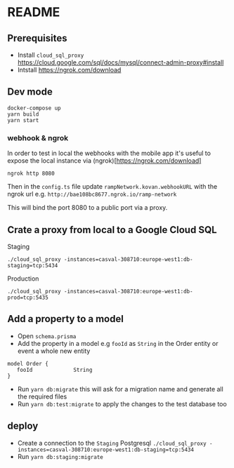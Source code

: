 # README

## Prerequisites
- Install `cloud_sql_proxy` https://cloud.google.com/sql/docs/mysql/connect-admin-proxy#install
- Intstall https://ngrok.com/download

## Dev mode

    docker-compose up
    yarn build
    yarn start

### webhook & ngrok
In order to test in local the webhooks with the mobile app it's useful to expose the local instance via (ngrok)[https://ngrok.com/download]

    ngrok http 8080

Then in the `config.ts`  file update `rampNetwork.kovan.webhookURL`  with the ngrok url e.g. `http://bae108bc8677.ngrok.io/ramp-network`

This will bind the port 8080 to a public port via a proxy. 


## Crate a proxy from local to a Google Cloud SQL

Staging

    ./cloud_sql_proxy -instances=casval-308710:europe-west1:db-staging=tcp:5434

Production

    ./cloud_sql_proxy -instances=casval-308710:europe-west1:db-prod=tcp:5435

## Add a property to a model

- Open `schema.prisma`
- Add the property in a model e.g `fooId` as `String` in the Order entity or event a whole new entity  
```
model Order { 
   fooId             String
}
```
- Run `yarn db:migrate` this will ask for a migration name and generate all the required files
- Run `yarn db:test:migrate` to apply the changes to the test database too

## deploy

- Create a connection to the `Staging` Postgresql `./cloud_sql_proxy -instances=casval-308710:europe-west1:db-staging=tcp:5434`
- Run `yarn db:staging:migrate`